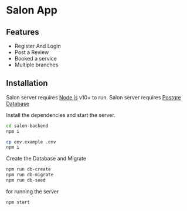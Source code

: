 # Salon App

## Features

-  Register And Login
-  Post a Review
-  Booked a service
-  Multiple branches

## Installation

Salon server requires [Node.js](https://nodejs.org/) v10+ to run.
Salon server requires [Postgre Database](https://www.postgresql.org/)

Install the dependencies and start the server.

```sh
cd salon-backend
npm i
```

```sh
cp env.example .env
npm i
```

Create the Database and Migrate

```sh
npm run db-create
npm run db-migrate
npm run db-seed
```

for running the server

```sh
npm start
```
